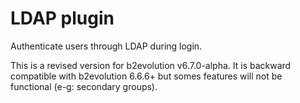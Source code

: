# LDAP plugin

Authenticate users through LDAP during login.

This is a revised version for b2evolution v6.7.0-alpha. It is backward compatible with b2evolution 6.6.6+ but somes features will not be functional (e-g: secondary groups).